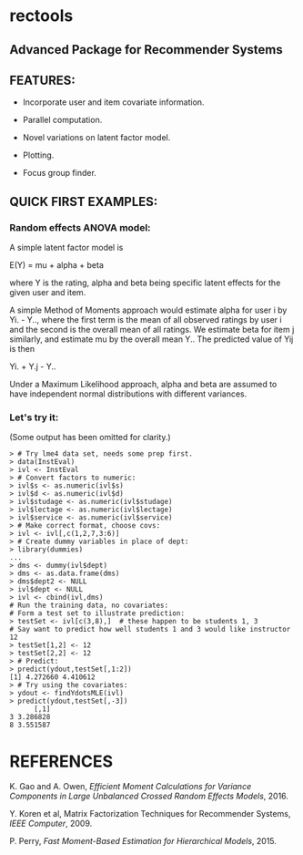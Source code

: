 # rectools

## Advanced Package for Recommender Systems

## FEATURES:

* Incorporate user and item covariate information.

* Parallel computation.

* Novel variations on latent factor model.

* Plotting.

* Focus group finder.

## QUICK FIRST EXAMPLES:

### Random effects ANOVA model:

A simple latent factor model is

E(Y) =  mu + alpha + beta

where Y is the rating, alpha and beta being specific latent effects for
the given user and item.

A simple Method of Moments approach would estimate alpha for user i by
Yi. - Y.., where the first term is the mean of all observed ratings by
user i and the second is the overall mean of all ratings.  We estimate
beta for item j similarly, and estimate mu by the overall mean Y..  The
predicted value of Yij is then

Yi. + Y.j - Y..

Under a Maximum Likelihood approach, alpha and beta are assumed to
have independent normal distributions with different variances.  

### Let's try it:

(Some output has been omitted for clarity.)

```
> # Try lme4 data set, needs some prep first.
> data(InstEval)
> ivl <- InstEval
> # Convert factors to numeric:
> ivl$s <- as.numeric(ivl$s)
> ivl$d <- as.numeric(ivl$d)
> ivl$studage <- as.numeric(ivl$studage)
> ivl$lectage <- as.numeric(ivl$lectage)
> ivl$service <- as.numeric(ivl$service)
> # Make correct format, choose covs:
> ivl <- ivl[,c(1,2,7,3:6)]
> # Create dummy variables in place of dept:
> library(dummies)
...
> dms <- dummy(ivl$dept)
> dms <- as.data.frame(dms)
> dms$dept2 <- NULL
> ivl$dept <- NULL
> ivl <- cbind(ivl,dms)
# Run the training data, no covariates:
# Form a test set to illustrate prediction:
> testSet <- ivl[c(3,8),]  # these happen to be students 1, 3
# Say want to predict how well students 1 and 3 would like instructor 12
> testSet[1,2] <- 12
> testSet[2,2] <- 12
> # Predict:
> predict(ydout,testSet[,1:2])  
[1] 4.272660 4.410612
> # Try using the covariates:
> ydout <- findYdotsMLE(ivl)
> predict(ydout,testSet[,-3])  
      [,1]
3 3.286828
8 3.551587
```

# REFERENCES

K. Gao and A. Owen, *Efficient Moment Calculations for Variance
Components in Large Unbalanced Crossed Random Effects Models*, 2016.

Y. Koren et al, Matrix Factorization Techniques for Recommender 
Systems, *IEEE Computer*, 2009.

P. Perry, *Fast Moment-Based Estimation for Hierarchical Models*, 2015.

